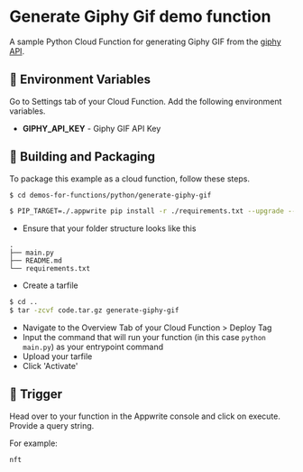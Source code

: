 # Generate Giphy Gif  demo function

A sample Python Cloud Function for generating Giphy GIF from the [giphy API](https://developers.giphy.com/docs/api#quick-start-guide).

## 📝 Environment Variables
Go to Settings tab of your Cloud Function. Add the following environment variables.

* **GIPHY_API_KEY** - Giphy GIF API Key

## 🚀 Building and Packaging

To package this example as a cloud function, follow these steps.

```bash
$ cd demos-for-functions/python/generate-giphy-gif

$ PIP_TARGET=./.appwrite pip install -r ./requirements.txt --upgrade --ignore-installed
```

* Ensure that your folder structure looks like this 
```
.
├── main.py
├── README.md
└── requirements.txt
```

* Create a tarfile

```bash
$ cd ..
$ tar -zcvf code.tar.gz generate-giphy-gif
```

* Navigate to the Overview Tab of your Cloud Function > Deploy Tag
* Input the command that will run your function (in this case `python main.py`) as your entrypoint command
* Upload your tarfile 
* Click 'Activate'

## 🎯 Trigger

Head over to your function in the Appwrite console and click on execute. Provide a query string. 

For example:
```
nft
```
